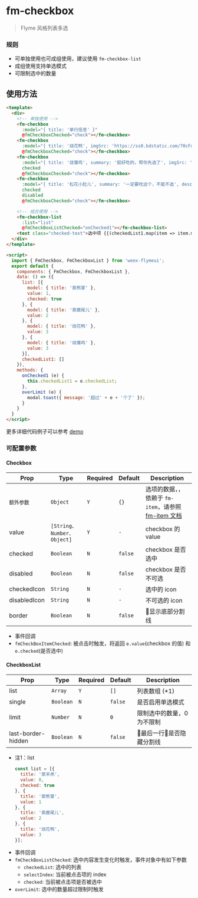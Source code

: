 # fm-checkbox

> Flyme 风格列表多选

### 规则

- 可单独使用也可成组使用，建议使用 `fm-checkbox-list`
- 成组使用支持单选模式
- 可限制选中的数量

## 使用方法

```html
<template>
  <div>
    <!-- 单独使用 -->
    <fm-checkbox
      :model="{ title: '单行信息' }"
      @fmCheckboxChecked="check"></fm-checkbox>
    <fm-checkbox
      :model="{ title: '烧花鸭', imgSrc: 'https://ss0.bdstatic.com/70cFuHSh_Q1YnxGkpoWK1HF6hhy/it/u=995362387,2344079991&fm=27&gp=0.jpg' }"
      @fmCheckboxChecked="check"></fm-checkbox>
    <fm-checkbox
      :model="{ title: '烧雏鸡', summary: '挺好吃的，帮你先选了', imgSrc: 'https://ss0.bdstatic.com/70cFuHSh_Q1YnxGkpoWK1HF6hhy/it/u=995362387,2344079991&fm=27&gp=0.jpg' }"
      checked
      @fmCheckboxChecked="check"></fm-checkbox>
    <fm-checkbox
      :model="{ title: '松花小肚儿', summary: '一定要吃这个，不能不选', description: '肯定比上面的好吃', imgSrc: 'https://ss0.bdstatic.com/70cFuHSh_Q1YnxGkpoWK1HF6hhy/it/u=995362387,2344079991&fm=27&gp=0.jpg' }"
      checked
      disabled
      @fmCheckboxChecked="check"></fm-checkbox>

    <!-- 组合使用 -->
    <fm-checkbox-list
      :list="list"
      @fmCheckBoxListChecked="onChecked1"></fm-checkbox-list>
    <text class="checked-text">选中项 {{(checkedList1.map(item => item.model.title)).toString()}}</text>
  </div>
</template>

<script>
  import { FmCheckbox, FmCheckboxList } from 'weex-flymeui';
  export default {
    components: { FmCheckbox, FmCheckboxList },
    data: () => ({
      list: [{
        model: { title: '蒸熊掌' },
        value: 1,
        checked: true
      }, {
        model: { title: '蒸鹿尾儿' },
        value: 2
      }, {
        model: { title: '烧花鸭' },
        value: 3
      }, {
        model: { title: '烧雏鸡' },
        value: 3
      }],
      checkedList1: []
    }),
    methods: {
      onChecked1 (e) {
        this.checkedList1 = e.checkedList;
      },
      overLimit (e) {
        modal.toast({ message: '超过' + e + '个了' });
      }
    }
  }
</script>
```

更多详细代码例子可以参考 [demo](https://github.com/FlymeApps/weex-flymeui/blob/master/example/component/checkbox/index.vue)


### 可配置参数
#### Checkbox
| Prop | Type | Required | Default | Description |
|-------------|------------|--------|-----|-----|
| `额外参数` | `Object` | `Y` | `{}` | 选项的数据，，依赖于 `fm-item`，请参照 [fm-item 文档](https://flymeapps.github.io/weex-flymeui/#/packages/fm-item/) |
| value | `[String、Number、Object]` | `Y` | `-` | checkbox 的 value |
| checked | `Boolean` | `N` | `false` | checkbox 是否选中 |
| disabled | `Boolean` | `N` | `false` | checkbox 是否不可选 |
| checkedIcon | `String` | `N` | `-` | 选中的 icon |
| disabledIcon | `String` | `N` | `-` | 不可选的 icon |
| border | `Boolean` | `N` | `false` | 显示底部分割线 |

- 事件回调
 - `fmCheckBoxItemChecked`: 被点击时触发，将返回 `e.value`(checkbox 的值) 和 `e.checked`(是否选中)

#### CheckboxList
| Prop | Type | Required | Default | Description |
|-------------|------------|--------|-----|-----|
| list | `Array` | `Y` | `[]` | 列表数组 (*1) |
| single | `Boolean` | `N` | `false` | 是否启用单选模式 |
| limit | `Number` | `N` | `0` | 限制选中的数量，0 为不限制 |
| last-border-hidden | `Boolean` | `N` | `false` | 最后一行是否隐藏分割线 |

- 注1：list
    ```javascript
    const list = [{
      title: '蒸羊羔',
      value: 0,
      checked: true
    }, {
      title: '蒸熊掌',
      value: 1
    }, {
      title: '蒸鹿尾儿',
      value: 2
    }, {
      title: '烧花鸭',
      value: 3
    }];
    ```
- 事件回调
 - `fmCheckBoxListChecked`: 选中内容发生变化时触发，事件对象中有如下参数
   - `checkedList`: 选中的列表
   - `selectIndex`: 当前被点击项的 index
   - `checked`: 当前被点击项是否被选中
 - `overLimit`: 选中的数量超过限制时触发
